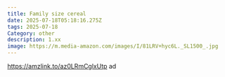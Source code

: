```yaml
---
title: Family size cereal
date: 2025-07-18T05:18:16.275Z
tags: 2025-07-18
Category: other
description: 1.xx
image: https://m.media-amazon.com/images/I/81LRV+hyc6L._SL1500_.jpg
---
```

https://amzlink.to/az0LRmCglxUtp ad